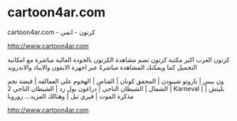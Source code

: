 cartoon4ar.com
==============
cartoon4ar.com - كرتون - انمي

http://www.cartoon4ar.com

كرتون العرب
اكبر مكتبة كرتون تضم مشاهدة الكرتون بالجودة العالية مباشرة مع امكانية التحميل
كما ويمكنك المشاهدة مباشرةً عبر اجهزة الايفون والايباد والاندرويد

ون بيس | ناروتو شيبودن | المحقق كونان | القناص  | الهجوم على العمالقة | قبضة نجم الشمال | الشيطان الناجي | دراغون بول زد
 | الشيطان الناجي 2 | Karneval | بليتش | مذكرة الموت | فيري تيل  |
 وهنالك المزيد... زورونا

http://www.cartoon4ar.com
